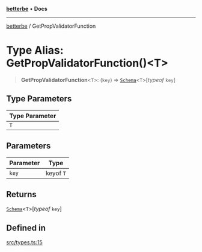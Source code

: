 [**betterbe**](../README.md) • **Docs**

---

[betterbe](../README.md) / GetPropValidatorFunction

# Type Alias: GetPropValidatorFunction()\<T\>

> **GetPropValidatorFunction**\<`T`\>: (`key`) => [`Schema`](Schema.md)\<`T`\>\[_typeof_ `key`\]

## Type Parameters

| Type Parameter |
| -------------- |
| `T`            |

## Parameters

| Parameter | Type      |
| --------- | --------- |
| `key`     | keyof `T` |

## Returns

[`Schema`](Schema.md)\<`T`\>\[_typeof_ `key`\]

## Defined in

[src/types.ts:15](https://github.com/ericvera/betterbe/blob/main/src/types.ts#L15)
